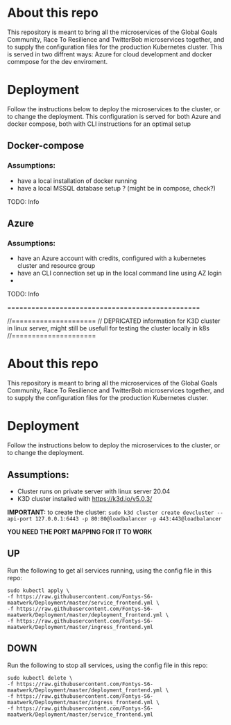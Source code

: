# About this repo

This repository is meant to bring all the microservices of the Global Goals Community, Race To Resilience and TwitterBob microservices together, and to supply the configuration files for the production Kubernetes cluster. This is served in two diffrent ways: Azure for cloud development and docker commpose for the dev enviroment.

# Deployment

Follow the instructions below to deploy the microservices to the cluster, or to change the deployment. This configuration is served for both Azure and docker compose, both with CLI instructions for an optimal setup

## Docker-compose

### Assumptions: 

- have a local installation of docker running
- have a local MSSQL database setup ? (might be in compose, check?)


TODO: Info

## Azure

### Assumptions: 

- have an Azure account with credits, configured with a kubernetes cluster and resource group
- have an CLI connection set up in the local command line using AZ login
- 

TODO: Info












================================================

//=====================
// DEPRICATED information for K3D cluster in linux server, might still be usefull for testing the cluster locally in k8s
//=====================
# About this repo

This repository is meant to bring all the microservices of the Global Goals Community, Race To Resilience and TwitterBob microservices together, and to supply the configuration files for the production Kubernetes cluster.

# Deployment

Follow the instructions below to deploy the microservices to the cluster, or to change the deployment.

## Assumptions: 
- Cluster runs on private server with linux server 20.04
- K3D cluster installed with https://k3d.io/v5.0.3/ 
              
**IMPORTANT:** to create the cluster: `sudo k3d cluster create devcluster --api-port 127.0.0.1:6443 -p 80:80@loadbalancer -p 443:443@loadbalancer`
              
**YOU NEED THE PORT MAPPING FOR IT TO WORK**

## UP

Run the following to get all services running, using the config file in this repo:

```
sudo kubectl apply \
-f https://raw.githubusercontent.com/Fontys-S6-maatwerk/Deployment/master/service_frontend.yml \
-f https://raw.githubusercontent.com/Fontys-S6-maatwerk/Deployment/master/deployment_frontend.yml \
-f https://raw.githubusercontent.com/Fontys-S6-maatwerk/Deployment/master/ingress_frontend.yml
```

## DOWN

Run the following to stop all services, using the config file in this repo:

```
sudo kubectl delete \
-f https://raw.githubusercontent.com/Fontys-S6-maatwerk/Deployment/master/deployment_frontend.yml \
-f https://raw.githubusercontent.com/Fontys-S6-maatwerk/Deployment/master/ingress_frontend.yml \
-f https://raw.githubusercontent.com/Fontys-S6-maatwerk/Deployment/master/service_frontend.yml
```
